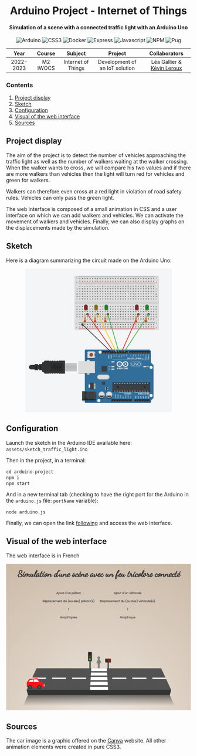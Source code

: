 <p align="center">
    <h1 align="center">Arduino Project - Internet of Things</h1>
    <h4 align="center">Simulation of a scene with a connected traffic light with an Arduino Uno</h4>
</p>

<p align="center">
    <img alt="Arduino" src="https://img.shields.io/badge/-Arduino-199097?style=flat&logo=arduino&logoColor=white" />
    <img alt="CSS3" src="https://img.shields.io/badge/-CSS3-0068BA?style=flat&logo=css3&logoColor=white" />
    <img alt="Docker" src="https://img.shields.io/badge/-Docker-2491E6?style=flat&logo=docker&logoColor=white" />
    <img alt="Express" src="https://img.shields.io/badge/-Express-666666?style=flat&logo=express&logoColor=white" />
    <img alt="Javascript" src="https://img.shields.io/badge/-Javascript-EFD81D?style=flat&logo=javascript&logoColor=white" />
    <img alt="NPM" src="https://img.shields.io/badge/-NPM-C53635?style=flat&logo=npm&logoColor=white" />
    <img alt="Pug" src="https://img.shields.io/badge/-Pug-52302E?style=flat&logo=pug&logoColor=white" />
</p>

<table>
    <thead>
        <tr>
            <th width="150px">Year</th>
            <th width="150px">Course</th>
            <th width="250px">Subject</th>
            <th width="375px">Project</th>
            <th width="325px">Collaborators</th>
        </tr>
    </thead>
    <tbody>
        <tr>
        <td align="center">2022-2023</td>
        <td align="center">M2 IWOCS</td>
        <td align="center">Internet of Things</td>
        <td align="center">Development of an IoT solution</td>
        <td align="center">Léa Gallier & <a href="https://github.com/lrxk">Kévin Leroux</a></td>
        </tr>
    </tbody>
</table>

### Contents

1. [Project display](#project-display)
2. [Sketch](#sketch)
3. [Configuration](#configuration)
4. [Visual of the web interface](#visual-of-the-web-interface)
5. [Sources](#sources)

## Project display

The aim of the project is to detect the number of vehicles approaching the traffic light as well as the number of walkers waiting at the walker crossing. When the walker wants to cross, we will compare his two values ​​and if there are more walkers than vehicles then the light will turn red for vehicles and green for walkers.

Walkers can therefore even cross at a red light in violation of road safety rules. Vehicles can only pass the green light.

The web interface is composed of a small animation in CSS and a user interface on which we can add walkers and vehicles. We can activate the movement of walkers and vehicles. Finally, we can also display graphs on the displacements made by the simulation.
 
## Sketch

Here is a diagram summarizing the circuit made on the Arduino Uno:

<div align="center">
<img title="Diagram circuit Arduino" src="assets/layout.png" alt="Diagram circuit Arduino" width="400px" />
</div>

## Configuration

Launch the sketch in the Arduino IDE available here: `assets/sketch_traffic_light.ino`

Then in the project, in a terminal:

```
cd arduino-project
npm i
npm start
```

And in a new terminal tab (checking to have the right port for the Arduino in the `arduino.js` file: `portName` variable):

```
node arduino.js
```

Finally, we can open the link [following](http://localhost:3001/) and access the web interface.

## Visual of the web interface

The web interface is in French

<div align="center">
<img title="Web interface" src="assets/preview.png" alt="Web interface" width="600px" />
</div>

## Sources

The car image is a graphic offered on the <a title="Canva website" href="https://www.canva.com/">Canva</a> website. All other animation elements were created in pure CSS3.
